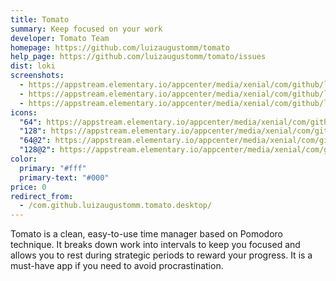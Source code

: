 ```yaml
---
title: Tomato
summary: Keep focused on your work
developer: Tomato Team
homepage: https://github.com/luizaugustomm/tomato
help_page: https://github.com/luizaugustomm/tomato/issues
dist: loki
screenshots:
  - https://appstream.elementary.io/appcenter/media/xenial/com/github/luizaugustomm.tomato.desktop/99862E7956BD56447EA027AB212E1EFD/screenshots/image-1_orig.png
  - https://appstream.elementary.io/appcenter/media/xenial/com/github/luizaugustomm.tomato.desktop/99862E7956BD56447EA027AB212E1EFD/screenshots/image-2_orig.png
  - https://appstream.elementary.io/appcenter/media/xenial/com/github/luizaugustomm.tomato.desktop/99862E7956BD56447EA027AB212E1EFD/screenshots/image-3_orig.png
icons:
  "64": https://appstream.elementary.io/appcenter/media/xenial/com/github/luizaugustomm.tomato.desktop/99862E7956BD56447EA027AB212E1EFD/icons/64x64/com.github.luizaugustomm.tomato_com.github.luizaugustomm.tomato.png
  "128": https://appstream.elementary.io/appcenter/media/xenial/com/github/luizaugustomm.tomato.desktop/99862E7956BD56447EA027AB212E1EFD/icons/128x128/com.github.luizaugustomm.tomato_com.github.luizaugustomm.tomato.png
  "64@2": https://appstream.elementary.io/appcenter/media/xenial/com/github/luizaugustomm.tomato.desktop/99862E7956BD56447EA027AB212E1EFD/icons/64x64@2/com.github.luizaugustomm.tomato_com.github.luizaugustomm.tomato.png
  "128@2": https://appstream.elementary.io/appcenter/media/xenial/com/github/luizaugustomm.tomato.desktop/99862E7956BD56447EA027AB212E1EFD/icons/128x128@2/com.github.luizaugustomm.tomato_com.github.luizaugustomm.tomato.png
color:
  primary: "#fff"
  primary-text: "#000"
price: 0
redirect_from:
  - /com.github.luizaugustomm.tomato.desktop/
---
```


<p>Tomato is a clean, easy-to-use time manager based on Pomodoro technique. It breaks down work into intervals to keep you focused and allows you to rest during strategic periods to reward your progress. It is a must-have app if you need to avoid procrastination.</p>